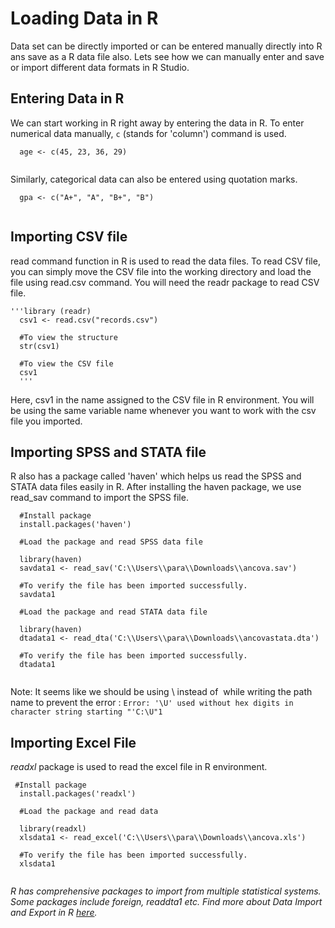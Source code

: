 # Loading Data in R

Data set can be directly imported or can be entered manually directly into R ans save as a R data file also. Lets see how we can manually enter and save or import different data formats in R Studio.

## Entering Data in R

We can start working in R right away by entering the data in R. To enter numerical data manually, `c` (stands for 'column') command is used.

```         
  age <- c(45, 23, 36, 29)
  
```

Similarly, categorical data can also be entered using quotation marks.

```         
  gpa <- c("A+", "A", "B+", "B")
  
```

## Importing CSV file

read command function in R is used to read the data files. To read CSV file, you can simply move the CSV file into the working directory and load the file using read.csv command. You will need the readr package to read CSV file.

```         
'''library (readr)
  csv1 <- read.csv("records.csv")
  
  #To view the structure
  str(csv1)
  
  #To view the CSV file
  csv1
  '''
```

Here, csv1 in the name assigned to the CSV file in R environment. You will be using the same variable name whenever you want to work with the csv file you imported.

## Importing SPSS and STATA file

R also has a package called 'haven' which helps us read the SPSS and STATA data files easily in R. After installing the haven package, we use read_sav command to import the SPSS file.

```         
  #Install package
  install.packages('haven')
  
  #Load the package and read SPSS data file
  
  library(haven)
  savdata1 <- read_sav('C:\\Users\\para\\Downloads\\ancova.sav')
  
  #To verify the file has been imported successfully.
  savdata1
  
  #Load the package and read STATA data file
  
  library(haven)
  dtadata1 <- read_dta('C:\\Users\\para\\Downloads\\ancovastata.dta')
  
  #To verify the file has been imported successfully.
  dtadata1
  
```

Note: It seems like we should be using \\ instead of  while writing the path name to prevent the error : `Error: '\U' used without hex digits in character string starting "'C:\U"1`

## Importing Excel File

*readxl* package is used to read the excel file in R environment.

```         
 #Install package
  install.packages('readxl')
  
  #Load the package and read data
  
  library(readxl)
  xlsdata1 <- read_excel('C:\\Users\\para\\Downloads\\ancova.xls')
  
  #To verify the file has been imported successfully.
  xlsdata1
  
```

*R has comprehensive packages to import from multiple statistical systems. Some packages include foreign, readdta1 etc. Find more about Data Import and Export in R [here](https://cran.r-project.org/doc/manuals/r-release/R-data.html).*
